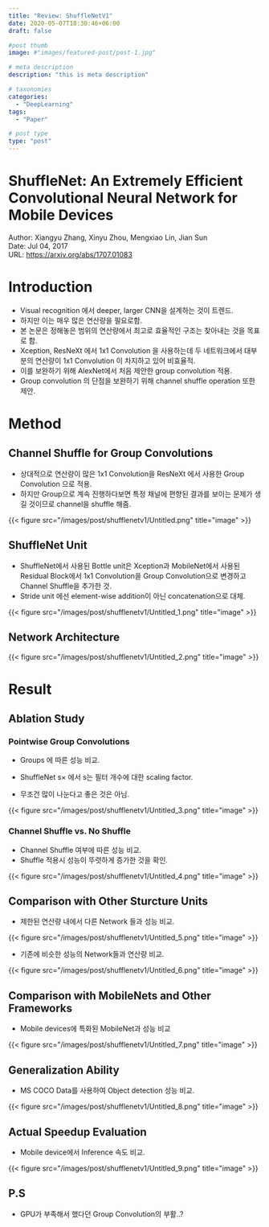 ```yaml
---
title: "Review: ShuffleNetV1"
date: 2020-05-07T18:30:46+06:00
draft: false

#post thumb
image: #"images/featured-post/post-1.jpg"

# meta description
description: "this is meta description"

# taxonomies
categories:
  - "DeepLearning"
tags:
  - "Paper"

# post type
type: "post"
---
```


# ShuffleNet: An Extremely Efficient Convolutional Neural Network for Mobile Devices

Author: Xiangyu Zhang, Xinyu Zhou, Mengxiao Lin, Jian Sun  
Date: Jul 04, 2017  
URL: https://arxiv.org/abs/1707.01083  

# Introduction

- Visual recognition 에서 deeper, larger CNN을 설계하는 것이 트렌드.
- 하지만 이는 매우 많은 연산량을 필요로함.
- 본 논문은 정해놓은 범위의 연산량에서 최고로 효율적인 구조는 찾아내는 것을 목표로 함.
- Xception, ResNeXt 에서 1x1 Convolution 을 사용하는데 두 네트워크에서 대부분의 연산량이 1x1 Convolution 이 차지하고 있어 비효율적.
- 이를 보완하기 위해 AlexNet에서 처음 제안한 group convolution 적용.
- Group convolution 의 단점을 보완하기 위해 channel shuffle operation 또한 제안.

# Method

## Channel Shuffle for Group Convolutions

- 상대적으로 연산량이 많은 1x1 Convolution을 ResNeXt 에서 사용한 Group Convolution 으로 적용.
- 하지만 Group으로 계속 진행하다보면 특정 채널에 편향된 결과를 보이는 문제가 생길 것이므로 channel을 shuffle 해줌.

{{< figure src="/images/post/shufflenetv1/Untitled.png" title="image" >}}

## ShuffleNet Unit

- ShuffleNet에서 사용된 Bottle unit은 Xception과 MobileNet에서 사용된 Residual Block에서 1x1 Convolution을 Group Convolution으로 변경하고 Channel Shuffle을 추가한 것.
- Stride unit 에선 element-wise addition이 아닌 concatenation으로 대체.

{{< figure src="/images/post/shufflenetv1/Untitled_1.png" title="image" >}}

## Network Architecture

{{< figure src="/images/post/shufflenetv1/Untitled_2.png" title="image" >}}

# Result

## Ablation Study

### Pointwise Group Convolutions

- Groups 에 따른 성능 비교.
- ShuffleNet s$\times$ 에서 s는 필터 개수에 대한 scaling factor.

- 무조건 많이 나눈다고 좋은 것은 아님.

{{< figure src="/images/post/shufflenetv1/Untitled_3.png" title="image" >}}

### Channel Shuffle vs. No Shuffle

- Channel Shuffle 여부에 따른 성능 비교.
- Shuffle 적용시 성능이 뚜렷하게 증가한 것을 확인.

{{< figure src="/images/post/shufflenetv1/Untitled_4.png" title="image" >}}

## Comparison with Other Sturcture Units

- 제한된 연산량 내에서 다른 Network 들과 성능 비교.

{{< figure src="/images/post/shufflenetv1/Untitled_5.png" title="image" >}}

- 기존에 비슷한 성능의 Network들과 연산량 비교.

{{< figure src="/images/post/shufflenetv1/Untitled_6.png" title="image" >}}

## Comparison with MobileNets and Other Frameworks

- Mobile devices에 특화된 MobileNet과 성능 비교

{{< figure src="/images/post/shufflenetv1/Untitled_7.png" title="image" >}}

## Generalization Ability

- MS COCO Data를 사용하여 Object detection 성능 비교.

{{< figure src="/images/post/shufflenetv1/Untitled_8.png" title="image" >}}

## Actual Speedup Evaluation

- Mobile device에서 Inference 속도 비교.

{{< figure src="/images/post/shufflenetv1/Untitled_9.png" title="image" >}}

## P.S
- GPU가 부족해서 했다던 Group Convolution의 부활..?